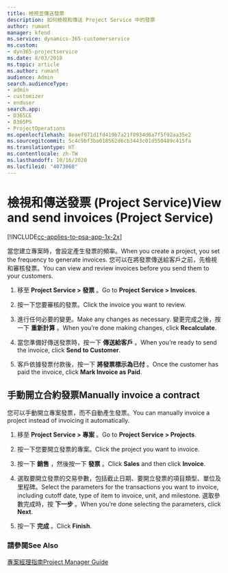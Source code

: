 ```yaml
---
title: 檢視並傳送發票
description: 如何檢視和傳送 Project Service 中的發票
author: rumant
manager: kfend
ms.service: dynamics-365-customerservice
ms.custom:
- dyn365-projectservice
ms.date: 8/03/2018
ms.topic: article
ms.author: rumant
audience: Admin
search.audienceType:
- admin
- customizer
- enduser
search.app:
- D365CE
- D365PS
- ProjectOperations
ms.openlocfilehash: 8eaef971d1fd419b7a21f0934d6a7f5f92aa35e2
ms.sourcegitcommit: 5c4c9bf3ba018562d6cb3443c01d550489c415fa
ms.translationtype: HT
ms.contentlocale: zh-TW
ms.lasthandoff: 10/16/2020
ms.locfileid: "4073068"
---
```

# <a name="view-and-send-invoices-project-service"></a><span data-ttu-id="52222-103">檢視和傳送發票 (Project Service)</span><span class="sxs-lookup"><span data-stu-id="52222-103">View and send invoices (Project Service)</span></span>

[!INCLUDE[cc-applies-to-psa-app-1x-2x](../includes/cc-applies-to-psa-app-1x-2x.md)]

<span data-ttu-id="52222-104">當您建立專案時，會設定產生發票的頻率。</span><span class="sxs-lookup"><span data-stu-id="52222-104">When you create a project, you set the frequency to generate invoices.</span></span> <span data-ttu-id="52222-105">您可以在將發票傳送給客戶之前，先檢視和審核發票。</span><span class="sxs-lookup"><span data-stu-id="52222-105">You can view and review invoices before you send them to your customers.</span></span>  
  
1.  <span data-ttu-id="52222-106">移至 **Project Service > 發票** 。</span><span class="sxs-lookup"><span data-stu-id="52222-106">Go to **Project Service > Invoices**.</span></span>  
  
2.  <span data-ttu-id="52222-107">按一下您要審核的發票。</span><span class="sxs-lookup"><span data-stu-id="52222-107">Click the invoice you want to review.</span></span>  
  
3.  <span data-ttu-id="52222-108">進行任何必要的變更。</span><span class="sxs-lookup"><span data-stu-id="52222-108">Make any changes as necessary.</span></span> <span data-ttu-id="52222-109">變更完成之後，按一下 **重新計算** 。</span><span class="sxs-lookup"><span data-stu-id="52222-109">When you’re done making changes, click **Recalculate**.</span></span>  
  
4.  <span data-ttu-id="52222-110">當您準備好傳送發票時，按一下 **傳送給客戶** 。</span><span class="sxs-lookup"><span data-stu-id="52222-110">When you’re ready to send the invoice, click **Send to Customer**.</span></span>  
  
5.  <span data-ttu-id="52222-111">客戶依據發票付款後，按一下 **將發票標示為已付** 。</span><span class="sxs-lookup"><span data-stu-id="52222-111">Once the customer has paid the invoice, click **Mark Invoice as Paid**.</span></span>  
  
## <a name="manually-invoice-a-contract"></a><span data-ttu-id="52222-112">手動開立合約發票</span><span class="sxs-lookup"><span data-stu-id="52222-112">Manually invoice a contract</span></span>  
 <span data-ttu-id="52222-113">您可以手動開立專案發票，而不自動產生發票。</span><span class="sxs-lookup"><span data-stu-id="52222-113">You can manually invoice a project instead of invoicing it automatically.</span></span>  
  
1.  <span data-ttu-id="52222-114">移至 **Project Service > 專案** 。</span><span class="sxs-lookup"><span data-stu-id="52222-114">Go to **Project Service > Projects**.</span></span>  
  
2.  <span data-ttu-id="52222-115">按一下您要開立發票的專案。</span><span class="sxs-lookup"><span data-stu-id="52222-115">Click the project you want to invoice.</span></span>  
  
3.  <span data-ttu-id="52222-116">按一下 **銷售** ，然後按一下 **發票** 。</span><span class="sxs-lookup"><span data-stu-id="52222-116">Click **Sales** and then click **Invoice**.</span></span>  
  
4.  <span data-ttu-id="52222-117">選取要開立發票的交易參數，包括截止日期、要開立發票的項目類型、單位及里程碑。</span><span class="sxs-lookup"><span data-stu-id="52222-117">Select the parameters for the transactions you want to invoice, including cutoff date, type of item to invoice, unit, and milestone.</span></span> <span data-ttu-id="52222-118">選取參數完成時，按 **下一步** 。</span><span class="sxs-lookup"><span data-stu-id="52222-118">When you’re done selecting the parameters, click **Next**.</span></span>  
  
5.  <span data-ttu-id="52222-119">按一下 **完成** 。</span><span class="sxs-lookup"><span data-stu-id="52222-119">Click **Finish**.</span></span>  
  
### <a name="see-also"></a><span data-ttu-id="52222-120">請參閱</span><span class="sxs-lookup"><span data-stu-id="52222-120">See Also</span></span>  
 [<span data-ttu-id="52222-121">專案經理指南</span><span class="sxs-lookup"><span data-stu-id="52222-121">Project Manager Guide</span></span>](../psa/project-manager-guide.md)

